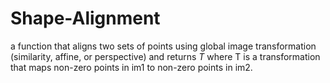 # Shape-Alignment
a function that aligns two sets of points using global image transformation (similarity, affine, or perspective) and returns $T$  where T is a transformation that maps non-zero points in im1 to non-zero points in im2.
